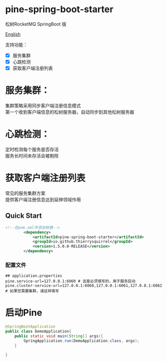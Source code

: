 # pine-spring-boot-starter

松树RocketMQ   SpringBoot 版

[English](./README.md)

支持功能：
- [x] 服务集群
- [x] 心跳检测
- [x] 获取客户端注册列表

# 服务集群：  
 集群策略采用同步客户端注册信息模式  
 第一个收到客户端信息的松树服务器，自动同步到其他松树服务器

# 心跳检测：  
 定时检测每个服务是否存活  
 服务长时间未存活会被剔除  
 
# 获取客户端注册列表  
 常见的服务集群方案  
 提供客户端注册信息达到延伸领域作用  
 
## Quick Start

```xml
<!--在pom.xml中添加依赖-->
        <dependency>
            <artifactId>pine-spring-boot-starter</artifactId>
            <groupId>io.github.thierrysquirrel</groupId>
            <version>1.5.0.0-RELEASE</version>
        </dependency>
``` 

 ### 配置文件
 
 ```properties
 ## application.properties
pine.service-url=127.0.0.1:6060 # 这是必须填写的，用于服务启动
pine.cluster-service-url=127.0.0.1:6060,127.0.0.1:6061,127.0.0.1:6062 # 如果您需要集群，请这样填写
 ```
 
 # 启动Pine
 ```java
 @SpringBootApplication
 public class DemoApplication{
     public static void main(String[] args){
         SpringApplication.run(DemoApplication.class, args);
     }
    
 }
 ```
 
